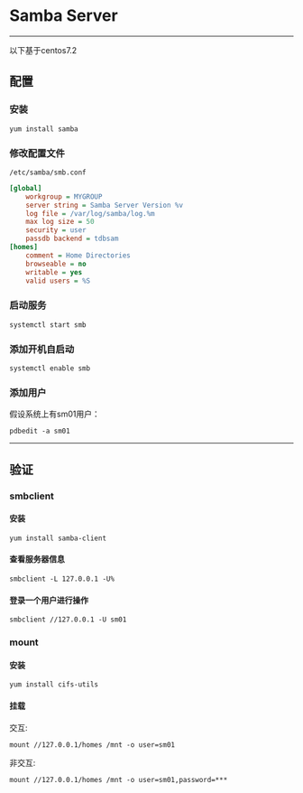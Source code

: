 # Samba Server

-------------------------

以下基于centos7.2

## 配置

### 安装
`yum install samba`

### 修改配置文件
`/etc/samba/smb.conf`
```ini
[global]
	workgroup = MYGROUP
	server string = Samba Server Version %v
	log file = /var/log/samba/log.%m
	max log size = 50
	security = user
	passdb backend = tdbsam
[homes]
	comment = Home Directories
	browseable = no
	writable = yes
	valid users = %S
```

### 启动服务
`systemctl start smb`

### 添加开机自启动
`systemctl enable smb`

### 添加用户
假设系统上有sm01用户：

`pdbedit -a sm01`

---------------------------

## 验证

### smbclient

#### 安装
`yum install samba-client`

#### 查看服务器信息
`smbclient -L 127.0.0.1 -U%`

#### 登录一个用户进行操作
`smbclient //127.0.0.1 -U sm01`

### mount

#### 安装
`yum install cifs-utils`

#### 挂载
交互:

`mount //127.0.0.1/homes /mnt -o user=sm01`

非交互:

`mount //127.0.0.1/homes /mnt -o user=sm01,password=***`

